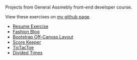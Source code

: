 Projects from General Assmebly front-end developer course.

View these exercises on <a href="http://damonsauve.github.io/index.html">my github page</a>.

- <a href="/ga-fewd35-coursework/week_02_css_basics/resume_exercise/index.html" target="_blank">Resume Exercise</a>
- <a href="/ga-fewd35-coursework/week_03_more_layout/fashion_blog/index.html" target="_blank">Fashion Blog</a>
- <a href="/ga-fewd35-coursework/week_04_advanced_layout/bootstrap_off_canvas_template/index.html" target="_blank">Bootstrap Off-Canvas Layout</a>
- <a href="/ga-fewd35-coursework/week_05_js_intro/09_dom_manipulation/score_keeper_html/index.html" target="_blank">Score Keeper</a>
- <a href="/ga-fewd35-coursework/week_06_jquery_intro/10_jquery_intro/TicTacToe/index.html" target="_blank">TicTacToe</a>
- <a href="/ga-fewd35-coursework/week_06_jquery_intro/11_jquery_review/divided_times/index.html" target="_blank">Divided Times</a>
